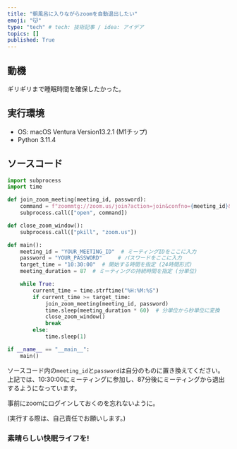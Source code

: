 ```yaml
---
title: "朝風呂に入りながらzoomを自動退出したい"
emoji: "😽"
type: "tech" # tech: 技術記事 / idea: アイデア
topics: []
published: True
---
```


## 動機

ギリギリまで睡眠時間を確保したかった。


## 実行環境
- OS: macOS Ventura Version13.2.1 (M1チップ)
- Python 3.11.4

## ソースコード

```python
import subprocess
import time

def join_zoom_meeting(meeting_id, password):
    command = f"zoommtg://zoom.us/join?action=join&confno={meeting_id}&pwd={password}"
    subprocess.call(["open", command])

def close_zoom_window():
    subprocess.call(["pkill", "zoom.us"])

def main():
    meeting_id = "YOUR_MEETING_ID"  # ミーティングIDをここに入力
    password = "YOUR_PASSWORD"     # パスワードをここに入力
    target_time = "10:30:00"  # 開始する時間を指定 (24時間形式)
    meeting_duration = 87  # ミーティングの持続時間を指定 (分単位)

    while True:
        current_time = time.strftime("%H:%M:%S")
        if current_time >= target_time:
            join_zoom_meeting(meeting_id, password)
            time.sleep(meeting_duration * 60)  # 分単位から秒単位に変換
            close_zoom_window()
            break
        else:
            time.sleep(1)

if __name__ == "__main__":
    main()
```
ソースコード内の`meeting_id`と`password`は自分のものに置き換えてください。
上記では、10:30:00にミーティングに参加し、87分後にミーティングから退出するようになっています。

事前にzoomにログインしておくのを忘れないように。

(実行する際は、自己責任でお願いします。)


### 素晴らしい快眠ライフを!

